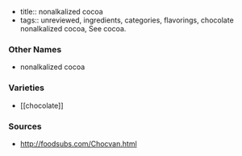 - title:: nonalkalized cocoa
- tags:: unreviewed, ingredients, categories, flavorings, chocolate
nonalkalized cocoa, See cocoa.

### Other Names

* nonalkalized cocoa

### Varieties

* [[chocolate]]

### Sources
* http://foodsubs.com/Chocvan.html
